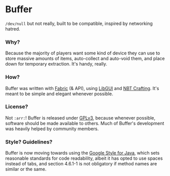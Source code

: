 # Buffer
`/dev/null` but not really, built to be compatible, inspired by networking hatred.

### Why?
Because the majority of players want some kind of device they can use to store massive amounts of items, auto-collect and auto-void them, and place down for temporary extraction. It's handy, really.

### How?
Buffer was written with [Fabric](https://github.com/FabricMC/fabric-loader/) (& API), using [LibGUI](https://github.com/CottonMC/LibGui) and [NBT Crafting](https://github.com/Siphalor/nbt-crafting). It's meant to be simple and elegant whenever possible.

### License?
Not `:arr:`!
Buffer is released under [GPLv3](https://www.gnu.org/licenses/gpl-3.0.en.html), because whenever possible, software should be made available to others. Much of Buffer's development was heavily helped by community members.

### Style? Guidelines?
Buffer is now moving towards using the [Google Style for Java](https://google.github.io/styleguide/javaguide.html), which sets reasonable standards for code readability, albeit it has opted to use spaces instead of tabs, and section 4.6.1-1 is not obligatory if method names are similar or the same.
